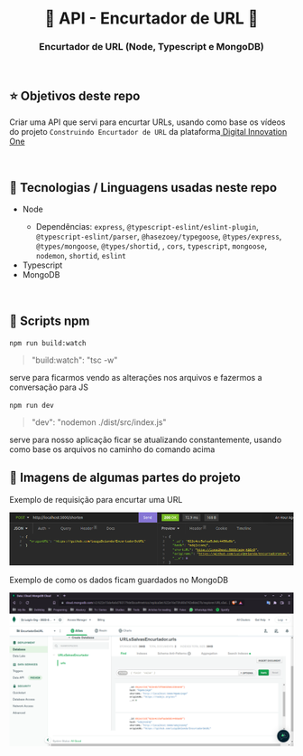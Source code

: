 <h1 align="center"> 🔗 API - Encurtador de URL 🔗 </h1>
<h3 align="center">Encurtador de URL (Node, Typescript e MongoDB)</h3>

<br>

<h2>⭐ Objetivos deste repo</h2>
<p>Criar uma API que servi para encurtar URLs, usando como base os vídeos do projeto <code>Construindo Encurtador de URL</code> da plataforma<a href="https://web.dio.me/home"> Digital Innovation One </a> </p>

<br>

<h2>🔬 Tecnologias / Linguagens usadas neste repo</h2>
<ul>
<li>Node</li>
    <ul>
        <li>Dependências: <code>express</code>, <code>@typescript-eslint/eslint-plugin</code>, <code>@typescript-eslint/parser</code>, <code>@hasezoey/typegoose</code>, <code>@types/express</code>, <code>@types/mongoose</code>, <code>@types/shortid</code>, , <code>cors</code>, <code>typescript</code>, <code>mongoose</code>, <code>nodemon</code>, <code>shortid</code>, <code>eslint</code></li>
    </ul>
<li>Typescript</li>
<li>MongoDB</li>
</ul>

<br>

<h2>📝 Scripts npm</h2>

<code>npm run build:watch</code>

> "build:watch": "tsc -w"
<p> serve para ficarmos vendo as alterações nos arquivos e fazermos a conversação para JS

<br>

<code>npm run dev</code>

> "dev": "nodemon ./dist/src/index.js"
<p> serve para nosso aplicação ficar se atualizando constantemente, usando como base os arquivos no caminho do comando acima

<br>

<h2>🔧 Imagens de algumas partes do projeto</h2> 
<p>Exemplo de requisição para encurtar uma URL</p>
<img src="./imgs readme/req insomnia.png">

<br>

<p>Exemplo de como os dados ficam guardados no MongoDB</p>
<img src="./imgs readme/dados mongodb.png">